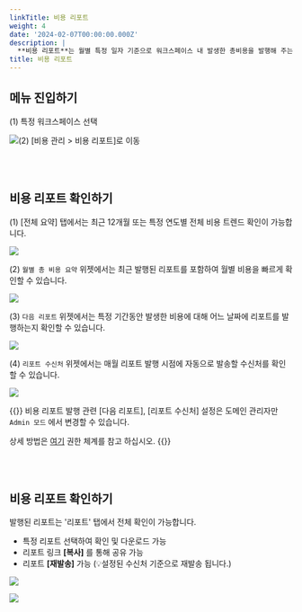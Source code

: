 ```yaml
---
linkTitle: 비용 리포트
weight: 4
date: '2024-02-07T00:00:00.000Z'
description: |
  **비용 리포트**는 월별 특정 일자 기준으로 워크스페이스 내 발생한 총비용을 발행해 주는 서비스입니다.
title: 비용 리포트
---
```


## 메뉴 진입하기

(1) 특정 워크스페이스 선택

![](/guides/admin/workspaces/move-to-workspace-ko.png)(2) \[비용 관리 > 비용 리포트]로 이동

<br> <br>

## 비용 리포트 확인하기

(1) \[전체 요약] 탭에서는 최근 12개월 또는 특정 연도별 전체 비용 트렌드 확인이 가능합니다.

![](/guides/cost_report/cost-report-main-ko.png)

(2) `월별 총 비용 요약` 위젯에서는 최근 발행된 리포트를 포함하여 월별 비용을 빠르게 확인할 수 있습니다.

![](/guides/cost_report/cost-report-main-monthly-summary-ko.png)

(3) `다음 리포트` 위젯에서는 특정 기간동안 발생한 비용에 대해 어느 날짜에 리포트를 발행하는지 확인할 수 있습니다.

![](/guides/cost_report/cost-report-main-next-report-ko.png)

(4) `리포트 수신처` 위젯에서는 매월 리포트 발행 시점에 자동으로 발송할 수신처를 확인할 수 있습니다.

![](/guides/cost_report/cost-report-main-report-recipient-ko.png)

{{<alert>}}
비용 리포트 발행 관련 \[다음 리포트], \[리포트 수신처] 설정은 도메인 관리자만 `Admin 모드` 에서 변경할 수 있습니다.

상세 방법은 [여기](/ko/docs/guides/permission/) 권한 체계를 참고 하십시오.
{{</alert>}}

<br><br>

## 비용 리포트 확인하기

발행된 리포트는 '리포트' 탭에서 전체 확인이 가능합니다.

* 특정 리포트 선택하여 확인 및 다운로드 가능
* 리포트 링크 **\[복사]** 를 통해 공유 가능
* 리포트 **\[재발송]** 가능 (💡설정된 수신처 기준으로 재발송 됩니다.)

![](/guides/cost_report/cost-report-list-ko.png)

![](/guides/cost_report/cost-report-details-ko.png)

